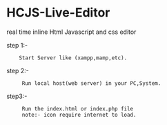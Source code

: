 # HCJS-Live-Editor
real time inline Html Javascript and css editor


step 1:-


  		Start Server like (xampp,mamp,etc).
  
  
step 2:-


 		 Run local host(web server) in your PC,System.
  
  
step3:-


		 Run the index.html or index.php file
 		 note:- icon require internet to load.
